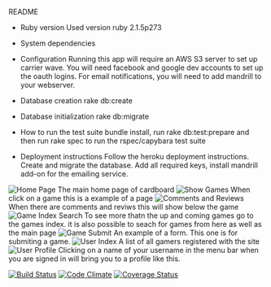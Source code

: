 README

* Ruby version
Used version ruby 2.1.5p273

* System dependencies

* Configuration
Running this app will require an AWS S3 server to set up carrier wave.
You will need facebook and google dev accounts to set up the oauth logins.
For email notifications, you will need to add mandrill to your webserver.

* Database creation
rake db:create

* Database initialization
rake db:migrate

* How to run the test suite
bundle install, run rake db:test:prepare and then run rake spec to run the rspec/capybara test suite

* Deployment instructions
Follow the heroku deployment instructions.  Create and migrate the database.
Add all required keys, install mandrill add-on for the emailing service.

![Home Page](
https://i.imgur.com/H7bMWy2.jpg)
The main home page of cardboard
![Show Games](
https://i.imgur.com/nsmdIE5.png)
When click on a game this is a example of a page
![Comments and Reviews](
https://i.imgur.com/rZ4MFgu.png)
When there are comments and reviws this will show below the game
![Game Index Search](
https://i.imgur.com/aGem1vg.png)
To see more thatn the up and coming games go to the games index. it is also possible to seach for games from here as well as the main page
![Game Submit](
https://i.imgur.com/gSA0bp4.png)
An example of a form. This one is for submiting a game.
![User Index](
https://i.imgur.com/SBfCDRi.png)
A list of all gamers registered with the site
![User Profile](
https://i.imgur.com/f8Xfvo1.png)
Clicking on a name of your username in the menu bar when you are signed in will bring you to a profile like this.

[![Build Status](https://travis-ci.org/SensitiveLion/cardboard.svg?branch=master)](https://travis-ci.org/SensitiveLion/cardboard) [![Code Climate](
https://codeclimate.com/github/SensitiveLion/cardboard.png)](https://codeclimate.com/github/SensitiveLion/cardboard) [![Coverage Status](
https://coveralls.io/repos/SensitiveLion/cardboard/badge.png)](https://coveralls.io/r/SensitiveLion/cardboard)

